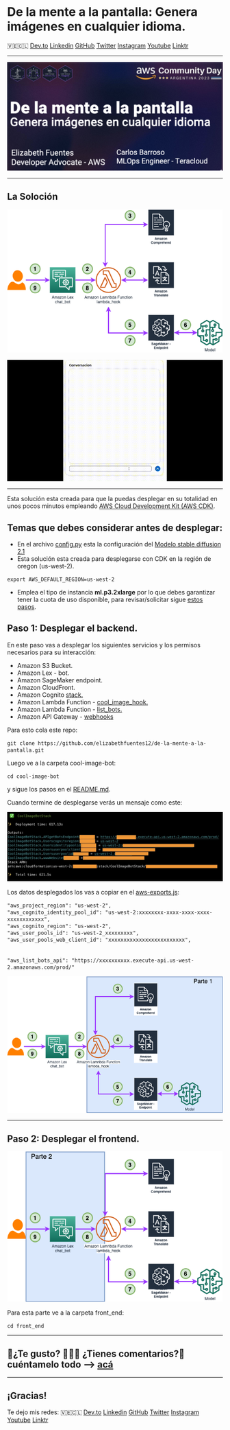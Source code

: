 # De la mente a la pantalla: Genera imágenes en cualquier idioma. 

🇻🇪🇨🇱 [Dev.to](https://dev.to/elizabethfuentes12) [Linkedin](https://www.linkedin.com/in/lizfue/) [GitHub](https://github.com/elizabethfuentes12/) [Twitter](https://twitter.com/elizabethfue12) [Instagram](https://www.instagram.com/elifue.tech) [Youtube](https://www.youtube.com/channel/UCr0Gnc-t30m4xyrvsQpNp2Q)
[Linktr](https://linktr.ee/elizabethfuentesleone)

---

![Diagram translator chatbot app"](imagenes/portada.png)

---
## La Soloción

!["Diagrama"](imagenes/diagrama.png)

!["bot"](imagenes/demo_bot.gif)

---

Esta solución esta creada para que la puedas desplegar en su totalidad en unos pocos minutos empleando [AWS Cloud Development Kit (AWS CDK)](https://docs.aws.amazon.com/cdk/v2/guide/home.html). 

## Temas que debes considerar antes de desplegar: 
- En el archivo [config.py](/cool-image-bot/config.py) esta la configuración del [Modelo stable diffusion 2.1](https://huggingface.co/stabilityai/stable-diffusion-2-1)  
 - Esta solución esta creada para desplegarse con CDK en la región de oregon (us-west-2).

 ```
export AWS_DEFAULT_REGION=us-west-2
```
- Emplea el tipo de instancia **ml.p3.2xlarge** por lo que debes garantizar tener la cuota de uso disponible, para revisar/solicitar sigue [estos pasos](https://repost.aws/knowledge-center/sagemaker-resource-limit-exceeded-error).



## Paso 1: Desplegar el backend. 

En este paso vas a desplegar los siguientes servicios y los permisos necesarios para su interacción:

- Amazon S3 Bucket. 
- Amazon Lex - bot.
- Amazon SageMaker endpoint. 
- Amazon CloudFront. 
- Amazon Cognito [stack.](/cool-image-bot/cognito_stack/cognito_stack.py)  
- Amazon Lambda Function - [cool_image_hook.](/cool-image-bot/lambdas/code/cool_image_hook/lambda_function.py) 
- Amazon Lambda Function - [list_bots.](/cool-image-bot/lambdas/code/list_bots/lambda_function.py) 
- Amazon API Gateway - [webhooks](/cool-image-bot/apis/webhooks.py)  

Para esto cola este repo:

```
git clone https://github.com/elizabethfuentes12/de-la-mente-a-la-pantalla.git
```

Luego ve a la carpeta cool-image-bot: 

```
cd cool-image-bot
```

y sigue los pasos en el [README.md](/cool-image-bot/README.md). 


Cuando termine de desplegarse verás un mensaje como este: 

!["Deployment"](imagenes/deployment.jpg)

Los datos desplegados los vas a copiar en el [aws-exports.js](cool-image-bot/front_end/src/aws-exports.js): 

```
"aws_project_region": "us-west-2",
"aws_cognito_identity_pool_id": "us-west-2:xxxxxxxx-xxxx-xxxx-xxxx-xxxxxxxxxxxx",
"aws_cognito_region": "us-west-2",
"aws_user_pools_id": "us-west-2_xxxxxxxxx",
"aws_user_pools_web_client_id": "xxxxxxxxxxxxxxxxxxxxxxxxx",


"aws_list_bots_api": "https://xxxxxxxxxx.execute-api.us-west-2.amazonaws.com/prod/"
```

!["Parte1"](imagenes/parte-1.png)

---

## Paso 2: Desplegar el frontend. 

!["Parte2"](imagenes/parte-2.png)

Para esta parte ve a la carpeta front_end: 

```
cd front_end
```




----

## 🚨¿Te gusto? 👩🏻‍💻 ¿Tienes comentarios?🎤 cuéntamelo todo --> [acá](https://www.pulse.aws/survey/WC6WAFGM)

----

## ¡Gracias!

Te dejo mis redes: 
🇻🇪🇨🇱 [Dev.to](https://dev.to/elizabethfuentes12) [Linkedin](https://www.linkedin.com/in/lizfue/) [GitHub](https://github.com/elizabethfuentes12/) [Twitter](https://twitter.com/elizabethfue12) [Instagram](https://www.instagram.com/elifue.tech) [Youtube](https://www.youtube.com/channel/UCr0Gnc-t30m4xyrvsQpNp2Q)
[Linktr](https://linktr.ee/elizabethfuentesleone)